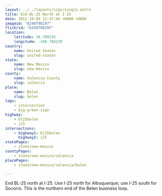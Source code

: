 ```yaml
---
layout: ../../layouts/sign/single.astro
title: End BL-25 North at I-25
date: 2011-10-04 12:37:44 +0000 +0000
imageid: "6249798297"
flickrid: "6249798297"
location:
    latitude: 34.709256
    longitude: -106.788239
country:
    name: United States
    slug: united-states
state:
    name: New Mexico
    slug: new-mexico
county:
    name: Valencia County
    slug: valencia
place:
    name: Belen
    slug: belen
tags:
    - intersection
    - big-green-sign
highway:
    - bl25belen
    - i25
intersections:
    - highway1: bl25belen
      highway2: i25
statePages:
    - state/new-mexico
countyPages:
    - state/new-mexico/valencia
placePages:
    - state/new-mexico/valencia/belen

---
```

End BL-25 north at I-25.  Use I-25 north for Albuquerque; use I-25 south for Socorro.  This is the northern end of the Belen business loop.